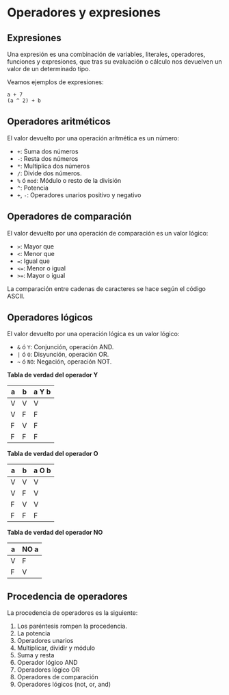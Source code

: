 # Operadores y expresiones

## Expresiones

Una expresión es una combinación de variables, literales, operadores, funciones y expresiones, que tras su evaluación o cálculo nos devuelven un valor de un determinado tipo.

Veamos ejemplos de expresiones:

	a + 7
	(a ^ 2) + b

## Operadores aritméticos

El valor devuelto por una operación aritmética es un número:

* `+`: Suma dos números
* `-`: Resta dos números
* `*`: Multiplica dos números
* `/`: Divide dos números.
* `%` ó `mod`: Módulo o resto de la división
* `^`: Potencia
* `+`, `-`: Operadores unarios positivo y negativo

## Operadores de comparación

El valor devuelto por una operación de comparación es un valor lógico:

* `>`: Mayor que
* `<`: Menor que
* `=`: Igual que
* `<=`: Menor o igual
* `>=`: Mayor o igual

La comparación entre cadenas de caracteres se hace según el código ASCII.

## Operadores lógicos

El valor devuelto por una operación lógica es un valor lógico:

* `&` ó `Y`: Conjunción, operación AND.
* `|` ó `O`: Disyunción, operación OR.
* `~` ó `NO`: Negación, operación NOT.

**Tabla de verdad del operador Y**

| a  | b  | a Y b  |
|---|---|--------------|
| V  | V  | V  |
| V  | F  | F  |
| F  | V  | F  |
| F  | F  | F  |

**Tabla de verdad del operador O**

| a  | b  | a O b  |
|---|---|--------------|
| V  | V  | V  |
| V  | F  | V  |
| F  | V  | V  |
| F  | F  | F  |

**Tabla de verdad del operador NO**

| a  | NO a  |
|---|---|
| V  | F  |
| F  | V  |


## Procedencia de operadores

La procedencia de operadores es la siguiente:

1. Los paréntesis rompen la procedencia.
2. La potencia 
3. Operadores unarios 
4. Multiplicar, dividir y módulo 
5. Suma y resta 
6. Operador lógico AND 
7. Operadores lógico OR
8. Operadores de comparación
9. Operadores lógicos (not, or, and)
